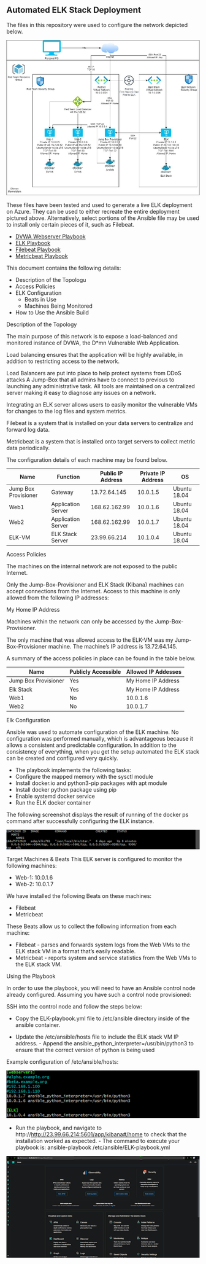 ## Automated ELK Stack Deployment

The files in this repository were used to configure the network depicted below.


![](https://github.com/ambitionz722/Project1-Elk-Stack-Project/blob/main/Diagrams/network_diagram__1_.jpg)


These files have been tested and used to generate a live ELK deployment on Azure. They can be used to either recreate the entire deployment pictured above. Alternatively, select portions of the Ansible file may be used to install only certain pieces of it, such as Filebeat.

  - [DVWA Webserver Playbook](https://github.com/ambitionz722/Project1-Elk-Stack-Project/blob/main/Ansible/DVWA-playbook.yml.txt)
  - [ELK Playbook](https://github.com/ambitionz722/Project1-Elk-Stack-Project/blob/main/Ansible/DVWA-playbook.yml.txt)
  - [Filebeat Playbook](https://github.com/ambitionz722/Project1-Elk-Stack-Project/blob/main/Ansible/filebeat-playbook.yml.txt)
  - [Metricbeat Playbook](https://github.com/ambitionz722/Project1-Elk-Stack-Project/blob/main/Ansible/metricbeat-playbook.yml.txt)

This document contains the following details:
- Description of the Topologu
- Access Policies
- ELK Configuration
  - Beats in Use
  - Machines Being Monitored
- How to Use the Ansible Build


Description of the Topology

The main purpose of this network is to expose a load-balanced and monitored instance of DVWA, the D*mn Vulnerable Web Application.

Load balancing ensures that the application will be highly available, in addition to restricting access to the network.

Load Balancers are put into place to help protect systems from DDoS attacks
A Jump-Box that all admins have to connect to previous to launching any administrative task. All tools are maintained on a centralized server making it easy to diagnose any issues on a network. 

Integrating an ELK server allows users to easily monitor the vulnerable VMs for changes to the log files and system metrics.

Filebeat is a system that is installed on your data servers to centralize and forward log data.

Metricbeat is a system that is installed onto target servers to collect metric data periodically.


The configuration details of each machine may be found below.


| Name                 | Function           | Public IP Address | Private IP Address | OS           |
|----------------------|--------------------|-------------------|--------------------|--------------|
| Jump Box Provisioner | Gateway            | 13.72.64.145      | 10.0.1.5           | Ubuntu 18.04 |
| Web1                 | Application Server | 168.62.162.99     | 10.0.1.6           | Ubuntu 18.04 |
| Web2                 | Application Server | 168.62.162.99     | 10.0.1.7           | Ubuntu 18.04 |
| ELK-VM               | ELK Stack Server   | 23.99.66.214      | 10.1.0.4           | Ubuntu 18.04 |



Access Policies

The machines on the internal network are not exposed to the public Internet. 

Only the Jump-Box-Provisioner and ELK Stack (Kibana) machines can accept connections from the Internet. Access to this machine is only allowed from the following IP addresses:

My Home IP Address

Machines within the network can only be accessed by the Jump-Box-Provisioner.

The only machine that was allowed access to the ELK-VM was my Jump-Box-Provisioner machine. The machine’s IP address is 13.72.64.145.


A summary of the access policies in place can be found in the table below.

| Name                 | Publicly Accessible | Allowed IP Addesses |
|----------------------|---------------------|---------------------|
| Jump Box Provisioner | Yes                 | My Home IP Address  |
| Elk Stack            | Yes                 | My Home IP Address  |
| Web1                 | No                  | 10.0.1.6            |
| Web2                 | No                  | 10.0.1.7            |

Elk Configuration

Ansible was used to automate configuration of the ELK machine. No configuration was performed manually, which is advantageous because it allows a consistent and predictable configuration.  In addition to the consistency of everything, when you get the setup automated the ELK stack can be created and configured very quickly.

- The playbook implements the following tasks:
- Configure the mapped memory with the sysctl module
- Install docker.io and python3-pip packages with apt module
- Install docker python package using pip
- Enable systemd docker service
- Run the ELK docker container

The following screenshot displays the result of running of the docker ps command after successfully configuring the ELK instance.

![](https://github.com/ambitionz722/Project1-Elk-Stack-Project/blob/main/Diagrams/o.png)

Target Machines & Beats
This ELK server is configured to monitor the following machines:

  - Web-1: 10.0.1.6
  - Web-2: 10.0.1.7

We have installed the following Beats on these machines:

  - Filebeat
  - Metricbeat

These Beats allow us to collect the following information from each machine:

  - Filebeat - parses and forwards system logs from the Web VMs to the ELK stack VM in a format that’s easily readable.
  - Metricbeat - reports system and service statistics from the Web VMs to the ELK stack VM.


Using the Playbook
                                                          
In order to use the playbook, you will need to have an Ansible control node already configured. Assuming you have such a control node provisioned: 

SSH into the control node and follow the steps below:
- Copy the ELK-playbook.yml file to /etc/ansible directory inside of the ansible container.

- Update the /etc/ansible/hosts file to include the ELK stack VM IP address.
      - Append the ansible_python_interpreter=/usr/bin/python3 to ensure that the correct version of python is being used
 
Example configuration of /etc/ansible/hosts:

![](https://github.com/ambitionz722/Project1-Elk-Stack-Project/blob/main/Diagrams/docker.png)

- Run the playbook, and navigate to http://http://23.99.66.214:5601/app/kibana#/home to check that the installation worked as expected.
      - The command to execute your playbook is: ansible-playbook /etc/ansible/ELK-playbook.yml

![](https://github.com/ambitionz722/Project1-Elk-Stack-Project/blob/main/Diagrams/kibana.png)


